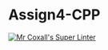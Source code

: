 # Assign4-CPP
[![Mr Coxall's Super Linter](https://github.com/ICS3U-C-Programming-HiabGm/Assign4-CPP/workflows/Mr%20Coxall's%20Super%20Linter/badge.svg)](https://github.com/ICS3U-C-Programming-HiabGm/Assign4-CPP/actions/)
